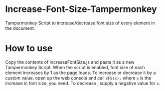 # Increase-Font-Size-Tampermonkey
Tampermonkey Script to increase/decrease font size of every element in the document.
# How to use
Copy the contents of IncreaseFontSize.js and paste it as a new Tampermonkey Script.
When the script is enabled, font size of each element increases by 1 as the page loads.
To increase or decrease it by a custom value, open up the web console and call `cFS(x);` where `x` is the increase in font size, you need. To decrease , supply a negative value for `x`.
